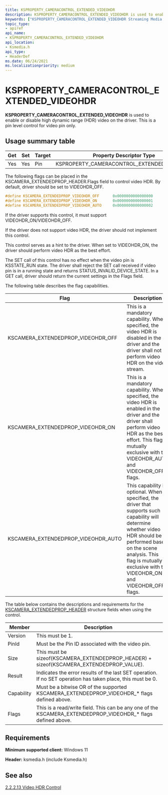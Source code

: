 ```yaml
---
title: KSPROPERTY_CAMERACONTROL_EXTENDED_VIDEOHDR
description: KSPROPERTY_CAMERACONTROL_EXTENDED_VIDEOHDR is used to enable or disable high dynamic range (HDR) video on the driver. This is a pin level control for video pin only.
keywords: ["KSPROPERTY_CAMERACONTROL_EXTENDED_VIDEOHDR Streaming Media Devices"]
topic_type:
- apiref
api_name:
- KSPROPERTY_CAMERACONTROL_EXTENDED_VIDEOHDR
api_location:
- Ksmedia.h
api_type:
- HeaderDef
ms.date: 06/24/2021
ms.localizationpriority: medium
---
```


# KSPROPERTY_CAMERACONTROL_EXTENDED_VIDEOHDR

**KSPROPERTY_CAMERACONTROL_EXTENDED_VIDEOHDR** is used to enable or disable high dynamic range (HDR) video on the driver. This is a pin level control for video pin only.

## Usage summary table

| Get | Set | Target | Property Descriptor Type |
|--|--|--|--|
| Yes | Yes | Pin | KSPROPERTY_CAMERACONTROL_EXTENDED_VIDEOHDR |

The following flags can be placed in the KSCAMERA_EXTENDEDPROP_HEADER.Flags field to control video HDR. By default, driver should be set to VIDEOHDR_OFF.

```cpp
#define KSCAMERA_EXTENDEDPROP_VIDEOHDR_OFF      0x0000000000000000
#define KSCAMERA_EXTENDEDPROP_VIDEOHDR_ON       0x0000000000000001 
#define KSCAMERA_EXTENDEDPROP_VIDEOHDR_AUTO     0x0000000000000002 
```

If the driver supports this control, it must support VIDEOHDR_ON/VIDEOHDR_OFF.

If the driver does not support video HDR, the driver should not implement this control.

This control serves as a hint to the driver. When set to VIDEOHDR_ON, the driver should perform video HDR as the best effort.

The SET call of this control has no effect when the video pin is KSSTATE_RUN state. The driver shall reject the SET call received if video pin is in a running state and returns STATUS_INVALID_DEVICE_STATE. In a GET call, driver should return the current settings in the Flags field.

The following table describes the flag capabilities.

| Flag | Description |
|--|--|
| KSCAMERA_EXTENDEDPROP_VIDEOHDR_OFF | This is a mandatory capability. When specified, the video HDR is disabled in the driver and the driver shall not perform video HDR on the video stream. |
| KSCAMERA_EXTENDEDPROP_VIDEOHDR_ON | This is a mandatory capability. When specified, the video HDR is enabled in the driver and the driver shall perform video HDR as the best effort. This flag is mutually exclusive with the VIDEOHDR_AUTO and VIDEOHDR_OFF flags. |
| KSCAMERA_EXTENDEDPROP_VIDEOHDR_AUTO | This capability is optional. When specified, the driver that supports such capability will determine whether video HDR should be performed based on the scene analysis. This flag is mutually exclusive with the VIDEOHDR_ON and VIDEOHDR_OFF flags. |

The table below contains the descriptions and requirements for the [KSCAMERA_EXTENDEDPROP_HEADER](/windows-hardware/drivers/ddi/ksmedia/ns-ksmedia-tagkscamera_extendedprop_header) structure fields when using the control.

| Member | Description |
|--|--|
| Version | This must be 1. |
| PinId | Must be the Pin ID associated with the video pin. |
| Size | This must be sizeof(KSCAMERA_EXTENDEDPROP_HEADER) + sizeof(KSCAMERA_EXTENDEDPROP_VALUE). |
| Result | Indicates the error results of the last SET operation. If no SET operation has taken place, this must be 0. |
| Capability | Must be a bitwise OR of the supported KSCAMERA_EXTENDEDPROP_VIDEOHDR_* flags defined above. |
| Flags | This is a read/write field. This can be any one of the KSCAMERA_EXTENDEDPROP_VIDEOHDR_* flags defined above. |

## Requirements

**Minimum supported client:** Windows 11

**Header:** ksmedia.h (include Ksmedia.h)

## See also

[2.2.2.13 Video HDR Control](./uvc-extensions-1-5.md#22213-video-hdr-control)